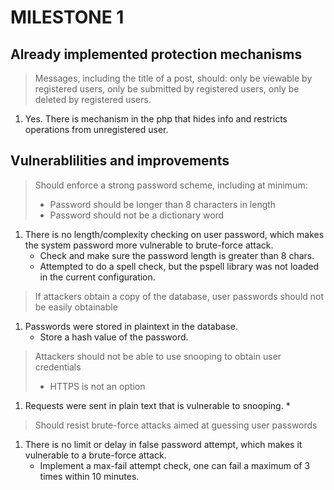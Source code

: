 # MILESTONE 1

## Already implemented protection mechanisms

> Messages, including the title of a post, should: only be viewable by registered users, only be submitted by registered users, only be deleted by registered users.
1. Yes. There is mechanism in the php that hides info and restricts operations from unregistered user.

## Vulnerablilities and improvements

> Should enforce a strong password scheme, including at minimum:
> 	* Password should be longer than 8 characters in length
> 	* Password should not be a dictionary word
1. There is no length/complexity checking on user password, which makes the system password more vulnerable to brute-force attack.
	* Check and make sure the password length is greater than 8 chars.
	* Attempted to do a spell check, but the pspell library was not loaded in the current configuration. 

> If attackers obtain a copy of the database, user passwords should not be easily obtainable
1. Passwords were stored in plaintext in the database.
	* Store a hash value of the password.

> Attackers should not be able to use snooping to obtain user credentials
>	* HTTPS is not an option
1. Requests were sent in plain text that is vulnerable to snooping.
	*

> Should resist brute-force attacks aimed at guessing user passwords
1. There is no limit or delay in false password attempt, which makes it vulnerable to a brute-force attack.
	* Implement a max-fail attempt check, one can fail a maximum of 3 times within 10 minutes.
